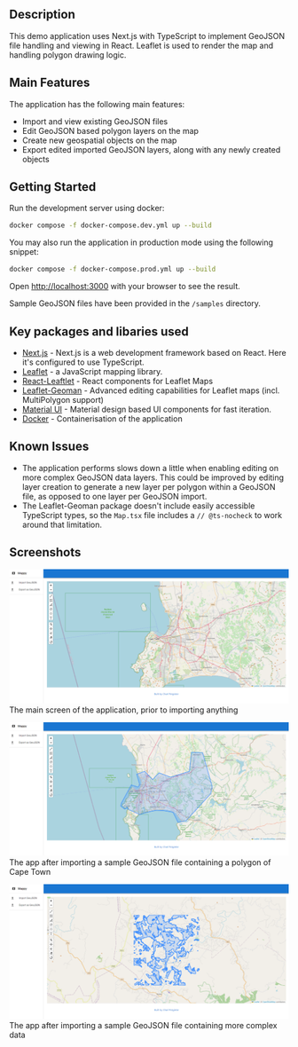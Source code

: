 ## Description
This demo application uses Next.js with TypeScript to implement GeoJSON file handling and viewing in React. Leaflet is used to render the map and handling polygon drawing logic. 

## Main Features
The application has the following main features:
- Import and view existing GeoJSON files
- Edit GeoJSON based polygon layers on the map
- Create new geospatial objects on the map
- Export edited imported GeoJSON layers, along with any newly created objects

## Getting Started
Run the development server using docker:
```bash
docker compose -f docker-compose.dev.yml up --build
```

You may also run the application in production mode using the following snippet:
```bash
docker compose -f docker-compose.prod.yml up --build
```

Open [http://localhost:3000](http://localhost:3000) with your browser to see the result.

Sample GeoJSON files have been provided in the `/samples` directory.

## Key packages and libaries used
- [Next.js](https://nextjs.org/docs) - Next.js is a web development framework based on React. Here it's configured to use TypeScript.
- [Leaflet](https://leafletjs.com/) - a JavaScript mapping library.
- [React-Leaftlet](https://react-leaflet.js.org/) - React components for Leaflet Maps
- [Leaflet-Geoman](https://github.com/geoman-io/leaflet-geoman) - Advanced editing capabilities for Leaflet maps (incl. MultiPolygon support)
- [Material UI](https://mui.com/) - Material design based UI components for fast iteration.
- [Docker](https://www.docker.com/) - Containerisation of the application

## Known Issues
- The application performs slows down a little when enabling editing on more complex GeoJSON data layers. This could be improved by editing layer creation to generate a new layer per polygon within a GeoJSON file, as opposed to one layer per GeoJSON import.
- The Leaflet-Geoman package doesn't include easily accessible TypeScript types, so the `Map.tsx` file includes a `// @ts-nocheck` to work around that limitation.

## Screenshots
![Main Screen](/readme-resources/main_screen.png)
The main screen of the application, prior to importing anything

![Imported Cape Town GeoJSON](/readme-resources/imported_ct.png)
The app after importing a sample GeoJSON file containing a polygon of Cape Town

![Imported sample GeoJSON](/readme-resources/imported_sample.png)
The app after importing a sample GeoJSON file containing more complex data
